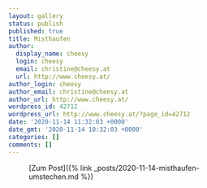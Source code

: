 ```yaml
---
layout: gallery
status: publish
published: true
title: Misthaufen
author:
  display_name: cheesy
  login: cheesy
  email: christine@cheesy.at
  url: http://www.cheesy.at/
author_login: cheesy
author_email: christine@cheesy.at
author_url: http://www.cheesy.at/
wordpress_id: 42712
wordpress_url: http://www.cheesy.at/?page_id=42712
date: '2020-11-14 11:32:03 +0000'
date_gmt: '2020-11-14 10:32:03 +0000'
categories: []
comments: []
---
```

<!-- wp:core-embed/wordpress {"url":"http://www.cheesy.at/2020/11/misthaufen-umstechen/","type":"rich","providerNameSlug":"cheesy-at","className":""} -->
<figure class="wp-block-embed-wordpress wp-block-embed is-type-rich is-provider-cheesy-at">
<div class="wp-block-embed__wrapper">
[Zum Post]({% link _posts/2020-11-14-misthaufen-umstechen.md %})
</div>
</figure>
<!-- /wp:core-embed/wordpress -->
<!-- wp:paragraph --><!-- /wp:paragraph -->
